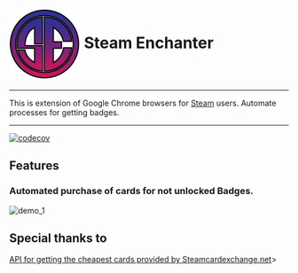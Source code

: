 <h1><img align="center" height="128" src="public/icon.png" alt="logo"> Steam Enchanter</h1>

---
This is extension of Google Chrome browsers for [Steam](https://store.steampowered.com) users. Automate processes for getting badges.

---
[![codecov](https://codecov.io/gh/BigTows/Steam-Enchanter/branch/main/graph/badge.svg?token=S3ZP1I7M06)](https://codecov.io/gh/BigTows/Steam-Enchanter)
## Features
 
 ### Automated purchase of cards for not unlocked Badges.
![demo_1](https://user-images.githubusercontent.com/9078504/185050869-ce2b188d-1955-4bf7-b0cd-bf6f87bc0a7b.gif)






## Special thanks to
[API for getting the cheapest cards provided by Steamcardexchange.net](https://www.steamcardexchange.net)>

